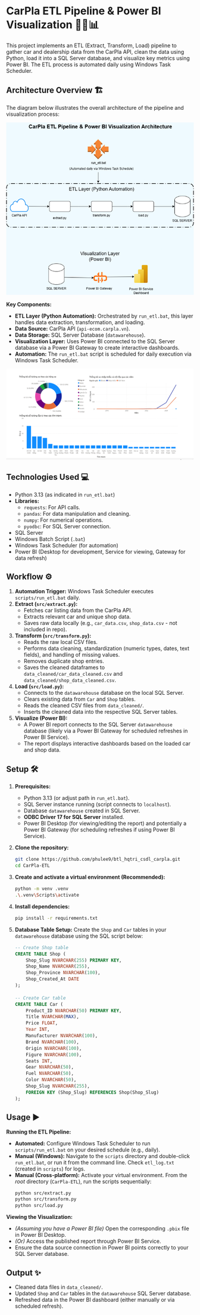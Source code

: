# CarPla ETL Pipeline & Power BI Visualization 🚗💨📊

This project implements an ETL (Extract, Transform, Load) pipeline to gather car and dealership data from the CarPla API, clean the data using Python, load it into a SQL Server database, and visualize key metrics using Power BI. The ETL process is automated daily using Windows Task Scheduler.

## Architecture Overview 🏗️

The diagram below illustrates the overall architecture of the pipeline and visualization process:

![CarPla ETL Pipeline & Power BI Visualization Architecture](images/CarPla_ETL_Architecture.drawio.png)


**Key Components:**

* **ETL Layer (Python Automation):** Orchestrated by `run_etl.bat`, this layer handles data extraction, transformation, and loading.
* **Data Source:** CarPla API (`api-ecom.carpla.vn`).
* **Data Storage:** SQL Server Database (`datawarehouse`).
* **Visualization Layer:** Uses Power BI connected to the SQL Server database via a Power BI Gateway to create interactive dashboards.
* **Automation:** The `run_etl.bat` script is scheduled for daily execution via Windows Task Scheduler.

![Power BI Visualization](images/PowerBi.png)
## Technologies Used 💻

* Python 3.13 (as indicated in `run_etl.bat`)
* **Libraries:**
    * `requests`: For API calls.
    * `pandas`: For data manipulation and cleaning.
    * `numpy`: For numerical operations.
    * `pyodbc`: For SQL Server connection.
* SQL Server
* Windows Batch Script (`.bat`)
* Windows Task Scheduler (for automation)
* Power BI (Desktop for development, Service for viewing, Gateway for data refresh)



## Workflow ⚙️

1.  **Automation Trigger:** Windows Task Scheduler executes `scripts/run_etl.bat` daily.
2.  **Extract (`src/extract.py`):**
    * Fetches car listing data from the CarPla API.
    * Extracts relevant car and unique shop data.
    * Saves raw data locally (e.g., `car_data.csv`, `shop_data.csv` - not included in repo).
3.  **Transform (`src/transform.py`):**
    * Reads the raw local CSV files.
    * Performs data cleaning, standardization (numeric types, dates, text fields), and handling of missing values.
    * Removes duplicate shop entries.
    * Saves the cleaned dataframes to `data_cleaned/car_data_cleaned.csv` and `data_cleaned/shop_data_cleaned.csv`.
4.  **Load (`src/load.py`):**
    * Connects to the `datawarehouse` database on the local SQL Server.
    * Clears existing data from `Car` and `Shop` tables.
    * Reads the cleaned CSV files from `data_cleaned/`.
    * Inserts the cleaned data into the respective SQL Server tables.
5.  **Visualize (Power BI):**
    * A Power BI report connects to the SQL Server `datawarehouse` database (likely via a Power BI Gateway for scheduled refreshes in Power BI Service).
    * The report displays interactive dashboards based on the loaded car and shop data.

## Setup 🛠️

1.  **Prerequisites:**
    * Python 3.13 (or adjust path in `run_etl.bat`).
    * SQL Server instance running (script connects to `localhost`).
    * Database `datawarehouse` created in SQL Server.
    * **ODBC Driver 17 for SQL Server** installed.
    * Power BI Desktop (for viewing/editing the report) and potentially a Power BI Gateway (for scheduling refreshes if using Power BI Service).
2.  **Clone the repository:**
    ```bash
    git clone https://github.com/phulee9/btl_hqtri_csdl_carpla.git
    cd CarPla-ETL
    ```
3.  **Create and activate a virtual environment (Recommended):**
    ```bash
    python -m venv .venv
    .\.venv\Scripts\activate
    ```
4.  **Install dependencies:**
    ```bash
    pip install -r requirements.txt
    ```
5.  **Database Table Setup:** Create the `Shop` and `Car` tables in your `datawarehouse` database using the SQL script below:

    ```sql
    -- Create Shop table
    CREATE TABLE Shop (
        Shop_Slug NVARCHAR(255) PRIMARY KEY,
        Shop_Name NVARCHAR(255),
        Shop_Province NVARCHAR(100),
        Shop_Created_At DATE
    );

    -- Create Car table
    CREATE TABLE Car (
        Product_ID NVARCHAR(50) PRIMARY KEY,
        Title NVARCHAR(MAX),
        Price FLOAT,
        Year INT,
        Manufacturer NVARCHAR(100),
        Brand NVARCHAR(100),
        Origin NVARCHAR(100),
        Figure NVARCHAR(100),
        Seats INT,
        Gear NVARCHAR(50),
        Fuel NVARCHAR(50),
        Color NVARCHAR(50),
        Shop_Slug NVARCHAR(255),
        FOREIGN KEY (Shop_Slug) REFERENCES Shop(Shop_Slug)
    );
    ```

## Usage ▶️

**Running the ETL Pipeline:**

* **Automated:** Configure Windows Task Scheduler to run `scripts/run_etl.bat` on your desired schedule (e.g., daily).
* **Manual (Windows):** Navigate to the `scripts` directory and double-click `run_etl.bat`, or run it from the command line. Check `etl_log.txt` (created in `scripts`) for logs.
* **Manual (Cross-platform):** Activate your virtual environment. From the *root* directory (`CarPla-ETL`), run the scripts sequentially:
    ```bash
    python src/extract.py
    python src/transform.py
    python src/load.py
    ```

**Viewing the Visualization:**

* *(Assuming you have a Power BI file)* Open the corresponding `.pbix` file in Power BI Desktop.
* *(Or)* Access the published report through Power BI Service.
* Ensure the data source connection in Power BI points correctly to your SQL Server database.

## Output ✨

* Cleaned data files in `data_cleaned/`.
* Updated `Shop` and `Car` tables in the `datawarehouse` SQL Server database.
* Refreshed data in the Power BI dashboard (either manually or via scheduled refresh).